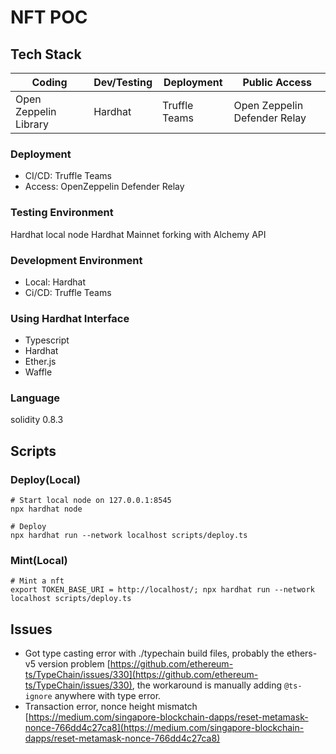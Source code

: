 # NFT POC

## Tech Stack

| Coding                | Dev/Testing | Deployment    | Public Access                |
|-----------------------|-------------|---------------|------------------------------|
| Open Zeppelin Library | Hardhat     | Truffle Teams | Open Zeppelin Defender Relay |

### Deployment

- CI/CD: Truffle Teams
- Access: OpenZeppelin Defender Relay

### Testing Environment

Hardhat local node
Hardhat Mainnet forking with Alchemy API

### Development Environment

- Local: Hardhat
- Ci/CD: Truffle Teams

### Using Hardhat Interface

- Typescript
- Hardhat
- Ether.js
- Waffle

### Language

solidity 0.8.3

## Scripts

### Deploy(Local)

```shell
# Start local node on 127.0.0.1:8545
npx hardhat node

# Deploy
npx hardhat run --network localhost scripts/deploy.ts
```

### Mint(Local)

```shell
# Mint a nft
export TOKEN_BASE_URI = http://localhost/; npx hardhat run --network localhost scripts/deploy.ts
```

## Issues

- Got type casting error with ./typechain build files, probably the ethers-v5 version problem [https://github.com/ethereum-ts/TypeChain/issues/330](https://github.com/ethereum-ts/TypeChain/issues/330), the workaround is manually adding `@ts-ignore` anywhere with type error.
- Transaction error, nonce height mismatch [https://medium.com/singapore-blockchain-dapps/reset-metamask-nonce-766dd4c27ca8](https://medium.com/singapore-blockchain-dapps/reset-metamask-nonce-766dd4c27ca8)